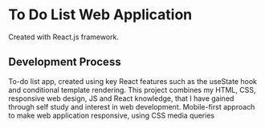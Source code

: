 # To Do List Web Application

Created with React.js framework. 

## Development Process

To-do list app, created using key React features such as the useState hook and conditional template rendering. This project combines my HTML, CSS, responsive web design, JS and React knowledge, that I have gained through self study and interest in web development. Mobile-first approach to make web application responsive, using CSS media queries


